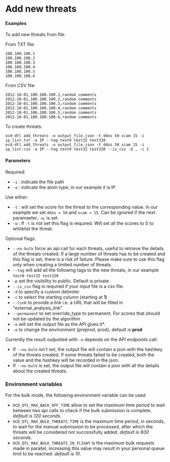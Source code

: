 # Add new threats

#### Examples

To add new threats from file.

From TXT file:

    100.100.100.1
    100.100.100.2
    100.100.100.3
    100.100.100.4
    100.100.100.5
    100.100.100.6


From CSV file:

    2012-10-01,100.100.100.1,random comments
    2012-10-01,100.100.100.2,random comments
    2012-10-01,100.100.100.3,random comments
    2012-10-01,100.100.100.4,random comments
    2012-10-01,100.100.100.5,random comments
    2012-10-01,100.100.100.6,random comments

To create threats:

    ocd-dtl add_threats -o output_file.json -t ddos 50 scam 15 -i ip_list.txt -a IP --tag test0 test32 test320 
    ocd-dtl add_threats -o output_file.json -t ddos 50 scam 15 -i ip_list.csv -a IP --tag test0 test32 test320 --is_csv -d , -c 1

#### Parameters
Required:
* `-i` : indicate the file path 
* `-a` : indicate the atom type, in our example it is IP 

Use either:
* `-t` : will set the score for the threat to the corresponding value. In our example we set `ddos = 50` and `scam = 15`. Can be ignored if the next paramaeter, `-w`, is set.
* `-w` : If `-t` is not set this flag is required. Will set all the scores to 0 to whitelist the threat.


Optional flags:
* `--no-bulk` force an api call for each threats, useful to retrieve the details of the threats created. If a large number of threats has to be created and this flag is set, there is a risk of failure. Please make sure to use this flag only when creating a limited number of threats.
* `--tag` will add all the following tags to the new threats, in our example `test0 test32 test320`  
* `-p` set the visibility to public. Default is private  
* `--is_csv` flag is required if your input file is a csv file.  
* `-d` to specify a custom delimiter  
* `-c` to select the starting column (starting at **1**)  
* `--link` to provide a link i.e. a URL that will be filled in "external_analysis_link"  
* `--permanent` to set override_type to permanent. For scores that should not be updated by the algorithm  
* `-o` will set the output file as the API gives it*.  
* `-e` to change the environment {preprod, prod},  default is **prod**   


Currently the result outputted with `-o` depends on the API endpoints call:
* If `--no-bulk` isn't set, the output file will contain a json with the hashkey of the threats created. If some threats failed to be created, both the value and the hashkey will be recorded in the json.
* If `--no-bulk` is set, the output file will contain a json with all the details about the created threats.

### Environment variables

For the bulk mode, the following environment variable can be used 

* `OCD_DTL_MAX_BACK_OFF_TIME` allow to set the maximum time period to wait between two api 
calls to check if the bulk submission is complete.  *default is 120 seconds*.
* `OCD_DTL_MAX_BULK_THREATS_TIME` is the maximum time period, in seconds, to wait for the manual submission to be processed, 
after which the threats will be considered not successfully added. *default is 600 seconds*.
* `OCD_DTL_MAX_BULK_THREATS_IN_FLIGHT` is the maximum bulk requests made in parallel, 
increasing this value may result in your personal queue limit to be reached. *default is 10*.